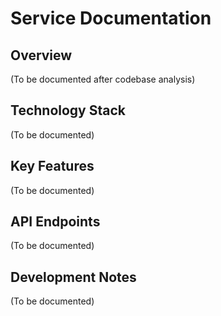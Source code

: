 # Service Documentation

## Overview
(To be documented after codebase analysis)

## Technology Stack
(To be documented)

## Key Features
(To be documented)

## API Endpoints
(To be documented)

## Development Notes
(To be documented)
